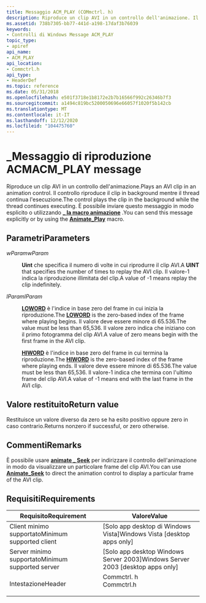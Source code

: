 ```yaml
---
title: Messaggio ACM_PLAY (COMmctrl. h)
description: Riproduce un clip AVI in un controllo dell'animazione. Il controllo riproduce il clip in background mentre il thread continua l'esecuzione. È possibile inviare questo messaggio in modo esplicito o utilizzando la \_ macro animazione.
ms.assetid: 738b7305-bb77-441d-a198-17daf3b76039
keywords:
- Controlli di Windows Message ACM_PLAY
topic_type:
- apiref
api_name:
- ACM_PLAY
api_location:
- Commctrl.h
api_type:
- HeaderDef
ms.topic: reference
ms.date: 05/31/2018
ms.openlocfilehash: e501f3718e1b8172e2b7b16566f992c26346b7f3
ms.sourcegitcommit: a1494c819bc5200050696e66057f1020f5b142cb
ms.translationtype: MT
ms.contentlocale: it-IT
ms.lasthandoff: 12/12/2020
ms.locfileid: "104475760"
---
```

# <a name="acm_play-message"></a><span data-ttu-id="cc057-106">\_Messaggio di riproduzione ACM</span><span class="sxs-lookup"><span data-stu-id="cc057-106">ACM\_PLAY message</span></span>

<span data-ttu-id="cc057-107">Riproduce un clip AVI in un controllo dell'animazione.</span><span class="sxs-lookup"><span data-stu-id="cc057-107">Plays an AVI clip in an animation control.</span></span> <span data-ttu-id="cc057-108">Il controllo riproduce il clip in background mentre il thread continua l'esecuzione.</span><span class="sxs-lookup"><span data-stu-id="cc057-108">The control plays the clip in the background while the thread continues executing.</span></span> <span data-ttu-id="cc057-109">È possibile inviare questo messaggio in modo esplicito o utilizzando [**\_ la macro animazione**](/windows/desktop/api/Commctrl/nf-commctrl-animate_play) .</span><span class="sxs-lookup"><span data-stu-id="cc057-109">You can send this message explicitly or by using the [**Animate\_Play**](/windows/desktop/api/Commctrl/nf-commctrl-animate_play) macro.</span></span>

## <a name="parameters"></a><span data-ttu-id="cc057-110">Parametri</span><span class="sxs-lookup"><span data-stu-id="cc057-110">Parameters</span></span>

<dl> <dt>

<span data-ttu-id="cc057-111">*wParam*</span><span class="sxs-lookup"><span data-stu-id="cc057-111">*wParam*</span></span> 
</dt> <dd>

<span data-ttu-id="cc057-112">**Uint** che specifica il numero di volte in cui riprodurre il clip AVI.</span><span class="sxs-lookup"><span data-stu-id="cc057-112">A **UINT** that specifies the number of times to replay the AVI clip.</span></span> <span data-ttu-id="cc057-113">Il valore-1 indica la riproduzione illimitata del clip.</span><span class="sxs-lookup"><span data-stu-id="cc057-113">A value of -1 means replay the clip indefinitely.</span></span>

</dd> <dt>

<span data-ttu-id="cc057-114">*lParam*</span><span class="sxs-lookup"><span data-stu-id="cc057-114">*lParam*</span></span> 
</dt> <dd>

<span data-ttu-id="cc057-115">[**LOWORD**](/previous-versions/windows/desktop/legacy/ms632659(v=vs.85)) è l'indice in base zero del frame in cui inizia la riproduzione.</span><span class="sxs-lookup"><span data-stu-id="cc057-115">The [**LOWORD**](/previous-versions/windows/desktop/legacy/ms632659(v=vs.85)) is the zero-based index of the frame where playing begins.</span></span> <span data-ttu-id="cc057-116">Il valore deve essere minore di 65.536.</span><span class="sxs-lookup"><span data-stu-id="cc057-116">The value must be less than 65,536.</span></span> <span data-ttu-id="cc057-117">Il valore zero indica che iniziano con il primo fotogramma del clip AVI.</span><span class="sxs-lookup"><span data-stu-id="cc057-117">A value of zero means begin with the first frame in the AVI clip.</span></span>

<span data-ttu-id="cc057-118">[**HIWORD**](/previous-versions/windows/desktop/legacy/ms632657(v=vs.85)) è l'indice in base zero del frame in cui termina la riproduzione.</span><span class="sxs-lookup"><span data-stu-id="cc057-118">The [**HIWORD**](/previous-versions/windows/desktop/legacy/ms632657(v=vs.85)) is the zero-based index of the frame where playing ends.</span></span> <span data-ttu-id="cc057-119">Il valore deve essere minore di 65.536.</span><span class="sxs-lookup"><span data-stu-id="cc057-119">The value must be less than 65,536.</span></span> <span data-ttu-id="cc057-120">Il valore-1 indica che termina con l'ultimo frame del clip AVI.</span><span class="sxs-lookup"><span data-stu-id="cc057-120">A value of -1 means end with the last frame in the AVI clip.</span></span>

</dd> </dl>

## <a name="return-value"></a><span data-ttu-id="cc057-121">Valore restituito</span><span class="sxs-lookup"><span data-stu-id="cc057-121">Return value</span></span>

<span data-ttu-id="cc057-122">Restituisce un valore diverso da zero se ha esito positivo oppure zero in caso contrario.</span><span class="sxs-lookup"><span data-stu-id="cc057-122">Returns nonzero if successful, or zero otherwise.</span></span>

## <a name="remarks"></a><span data-ttu-id="cc057-123">Commenti</span><span class="sxs-lookup"><span data-stu-id="cc057-123">Remarks</span></span>

<span data-ttu-id="cc057-124">È possibile usare [**animate \_ Seek**](/windows/desktop/api/Commctrl/nf-commctrl-animate_seek) per indirizzare il controllo dell'animazione in modo da visualizzare un particolare frame del clip AVI.</span><span class="sxs-lookup"><span data-stu-id="cc057-124">You can use [**Animate\_Seek**](/windows/desktop/api/Commctrl/nf-commctrl-animate_seek) to direct the animation control to display a particular frame of the AVI clip.</span></span>

## <a name="requirements"></a><span data-ttu-id="cc057-125">Requisiti</span><span class="sxs-lookup"><span data-stu-id="cc057-125">Requirements</span></span>



| <span data-ttu-id="cc057-126">Requisito</span><span class="sxs-lookup"><span data-stu-id="cc057-126">Requirement</span></span> | <span data-ttu-id="cc057-127">Valore</span><span class="sxs-lookup"><span data-stu-id="cc057-127">Value</span></span> |
|-------------------------------------|---------------------------------------------------------------------------------------|
| <span data-ttu-id="cc057-128">Client minimo supportato</span><span class="sxs-lookup"><span data-stu-id="cc057-128">Minimum supported client</span></span><br/> | <span data-ttu-id="cc057-129">\[Solo app desktop di Windows Vista\]</span><span class="sxs-lookup"><span data-stu-id="cc057-129">Windows Vista \[desktop apps only\]</span></span><br/>                                        |
| <span data-ttu-id="cc057-130">Server minimo supportato</span><span class="sxs-lookup"><span data-stu-id="cc057-130">Minimum supported server</span></span><br/> | <span data-ttu-id="cc057-131">\[Solo app desktop Windows Server 2003\]</span><span class="sxs-lookup"><span data-stu-id="cc057-131">Windows Server 2003 \[desktop apps only\]</span></span><br/>                                  |
| <span data-ttu-id="cc057-132">Intestazione</span><span class="sxs-lookup"><span data-stu-id="cc057-132">Header</span></span><br/>                   | <dl> <span data-ttu-id="cc057-133"><dt>Commctrl. h</dt></span><span class="sxs-lookup"><span data-stu-id="cc057-133"><dt>Commctrl.h</dt></span></span> </dl> |



 

